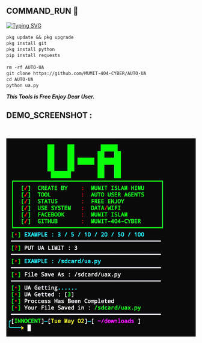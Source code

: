 <h2>COMMAND_RUN 🔻 </h2>

[![Typing SVG](https://readme-typing-svg.demolab.com?font=Fira+Code&pause=1000&color=FF2C10&background=31FF9400&width=435&lines=Stylish+Your+Termux+Enjoy+Dear%F0%9F%A4%9F)](https://git.io/typing-svg)

```
pkg update && pkg upgrade
pkg install git
pkg install python
pip install requests

rm -rf AUTO-UA
git clone https://github.com/MUMIT-404-CYBER/AUTO-UA
cd AUTO-UA
python ua.py
```

___This Tools is Free Enjoy Dear User.___</br>

## DEMO_SCREENSHOT :
<br>
<p align="center">
<img src="__scr__/ua.jpg"/>
</p>
